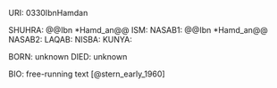 URI: 0330IbnHamdan

SHUHRA: @@Ibn *Hamd_an@@
ISM: 
NASAB1: @@Ibn *Hamd_an@@
NASAB2: 
LAQAB: 
NISBA: 
KUNYA: 

BORN: unknown
DIED: unknown

BIO: free-running text [@stern_early_1960]
